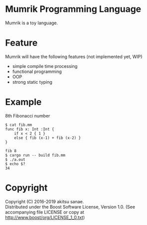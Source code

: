 # Mumrik Programming Language

Mumrik is a toy language.

# Feature

Mumrik will have the following features (not implemented yet, WIP)
* simple compile time processing
* functional programming
* OOP
* strong static typing

# Example

8th Fibonacci number
```
$ cat fib.mm
func fib x: Int :Int {
    if x < 2 { 1 }
    else { fib (x-1) + fib (x-2) }
}

fib 8
$ cargo run -- build fib.mm
$ ./a.out
$ echo $?
34
```

# Copyright
Copyright (C) 2016-2019 akitsu sanae.  
Distributed under the Boost Software License, Version 1.0. 
(See accompanying file LICENSE or copy at http://www.boost/org/LICENSE_1_0.txt)  



